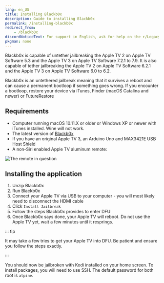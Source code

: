 ```yaml
---
lang: en_US
title: Installing Blackb0x
description: Guide to installing Blackb0x
permalink: /installing-blackb0x
redirect_from:
    - /blackb0x
discordNoticeText: For support in English, ask for help on the r/LegacyJailbreak [Discord Server](http://discord.legacyjailbreak.com/).
pkgman: none
---
```


Blackb0x is capable of untether jailbreaking the Apple TV 2 on Apple TV Software 5.3 and the Apple TV 3 on Apple TV Software 7.2.1 to 7.9. It is also capable of tether jailbreaking the Apple TV 2 on Apple TV Software 6.2.1 and the Apple TV 3 on Apple TV Software 6.0 to 6.2.

Blackb0x is an <router-link to="/types-of-jailbreak/#untethered-jailbreaks">untethered</router-link> jailbreak meaning that it survives a reboot and can cause a permanent bootloop if something goes wrong. If you encounter a bootloop, restore your device via iTunes, Finder (macOS Catalina and newer) or FutureRestore


## Requirements

- Computer running macOS 10.11.X or older or Windows XP or newer with iTunes installed. Wine will not work.
- The latest version of [Blackb0x](https://github.com/NSSpiral/Blackb0x/releases/tag/0.6.2)
- If you have an original Apple TV 3, an Arduino Uno and MAX3421E USB Host Shield
- A non-Siri enabled Apple TV aluminum remote:

![The remote in question](/not/sure/how/to/link/this/please/help)

## Installing the application

1. Unzip Blackb0x
1. Run Blackb0x
1. Connect your Apple TV via USB to your computer - you will most likely need to disconnect the HDMI cable
1. Click `Install Jailbreak`
1. Follow the steps Blackb0x provides to enter DFU
1. Once Blackb0x says done, your Apple TV will reboot. Do not use the Apple TV yet, wait a few minutes until it resprings.

::: tip

It may take a few tries to get your Apple TV into DFU. Be patient and ensure you follow the steps exactly.

:::

You should now be jailbroken with Kodi installed on your home screen. To install packages, you will need to use SSH. The default password for both root is `alpine`.
